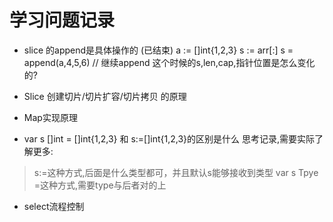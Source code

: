 # 学习问题记录
* slice 的append是具体操作的 (已结束)
    a := []int{1,2,3}
    s := arr[:]
    s = append(a,4,5,6)
    // 继续append
    这个时候的s,len,cap,指针位置是怎么变化的?

* Slice 创建切片/切片扩容/切片拷贝 的原理

* Map实现原理

* var s []int = []int{1,2,3} 和 s:=[]int{1,2,3}的区别是什么
思考记录,需要实际了解更多:
> s:=这种方式,后面是什么类型都可，并且默认s能够接收到类型
> var s Tpye =这种方式,需要type与后者对的上

* select流程控制